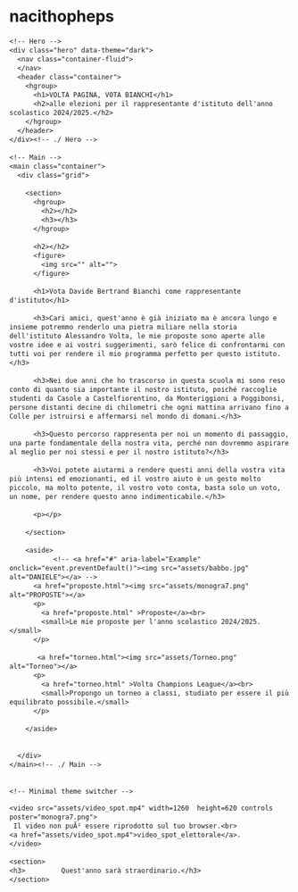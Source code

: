 # nacithopheps

<!DOCTYPE html>
<html>


  <head>
    <meta charset="utf-8">
    <meta name="viewport" content="width=device-width, initial-scale=1">
    <title>Volta pagina, Vota Bianchi</title>
    <meta name="description" content="DBB_PROGRAMMA">
    <link rel="stylesheet" href="pico.min.css">
    <link rel="stylesheet" href="custom.css">
  </head>

  <body>

    <!-- Hero -->
    <div class="hero" data-theme="dark">
      <nav class="container-fluid">
      </nav>
      <header class="container">
        <hgroup>
          <h1>VOLTA PAGINA, VOTA BIANCHI</h1>
          <h2>alle elezioni per il rappresentante d'istituto dell'anno scolastico 2024/2025.</h2>
        </hgroup>
      </header>
    </div><!-- ./ Hero -->

    <!-- Main -->
    <main class="container">
      <div class="grid">

        <section>
          <hgroup>
            <h2></h2>
            <h3></h3>
          </hgroup>
         
          <h2></h2>
          <figure>
            <img src="" alt="">
          </figure>
         
          <h1>Vota Davide Bertrand Bianchi come rappresentante d'istituto</h1>
          
          <h3>Cari amici, quest'anno è già iniziato ma è ancora lungo e insieme potremmo renderlo una pietra miliare nella storia dell'istituto Alessandro Volta, le mie proposte sono aperte alle vostre idee e ai vostri suggerimenti, sarò felice di confrontarmi con tutti voi per rendere il mio programma perfetto per questo istituto.</h3>
          
          <h3>Nei due anni che ho trascorso in questa scuola mi sono reso conto di quanto sia importante il nostro istituto, poiché raccoglie studenti da Casole a Castelfiorentino, da Monteriggioni a Poggibonsi, persone distanti decine di chilometri che ogni mattina arrivano fino a Colle per istruirsi e affermarsi nel mondo di domani.</h3>
         
          <h3>Questo percorso rappresenta per noi un momento di passaggio, una parte fondamentale della nostra vita, perché non dovremmo aspirare al meglio per noi stessi e per il nostro istituto?</h3>
          
          <h3>Voi potete aiutarmi a rendere questi anni della vostra vita più intensi ed emozionanti, ed il vostro aiuto è un gesto molto piccolo, ma molto potente, il vostro voto conta, basta solo un voto, un nome, per rendere questo anno indimenticabile.</h3>
          
          <p></p>
          
        </section>

        <aside>
               <!-- <a href="#" aria-label="Example" onclick="event.preventDefault()"><img src="assets/babbo.jpg" alt="DANIELE"></a> -->
          <a href="proposte.html"><img src="assets/monogra7.png" alt="PROPOSTE"></a>
          <p>
            <a href="proposte.html" >Proposte</a><br>
            <small>Le mie proposte per l'anno scolastico 2024/2025.</small>
          </p>
       
           <a href="torneo.html"><img src="assets/Torneo.png" alt="Torneo"></a>
          <p>
            <a href="torneo.html" >Volta Champions League</a><br>
            <small>Propongo un torneo a classi, studiato per essere il più equilibrato possibile.</small>
          </p>
        
        </aside>

      
      </div>
    </main><!-- ./ Main -->

 
    <!-- Minimal theme switcher -->
   <script src="../js/minimal-theme-switcher.js"></script>

 
    <video src="assets/video_spot.mp4" width=1260  height=620 controls poster="monogra7.png">
     Il video non puÃ² essere riprodotto sul tuo browser.<br>
    <a href="assets/video_spot.mp4">video_spot_elettorale</a>. 
    </video>
 
    <section>
    <h3>         Quest'anno sarà straordinario.</h3>
    </section>
  
  </body>

</html>
